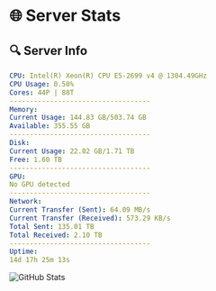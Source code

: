 # 🌐 Server Stats
## 🔍 Server Info
```yaml
CPU: Intel(R) Xeon(R) CPU E5-2699 v4 @ 1304.49GHz
CPU Usage: 0.50%
Cores: 44P | 88T
-----------------------------------
Memory:
Current Usage: 144.83 GB/503.74 GB
Available: 355.55 GB
-----------------------------------
Disk:
Current Usage: 22.02 GB/1.71 TB
Free: 1.60 TB
-----------------------------------
GPU:
No GPU detected
-----------------------------------
Network:
Current Transfer (Sent): 64.09 MB/s
Current Transfer (Received): 573.29 KB/s
Total Sent: 135.01 TB
Total Received: 2.10 TB
-----------------------------------
Uptime:
14d 17h 25m 13s
```
![GitHub Stats](https://img.shields.io/badge/Updated-2025-02-22_16:08:31-blue)